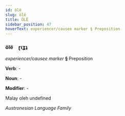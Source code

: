 ```yaml
---
id: ölë
slug: ölë
title: ÖLË
sidebar_position: 47
hoverText: experiencer/causee marker § Preposition
---
```


### ölë&emsp;<span kind="abugida">ɽıʓʇ</span>

*experiencer/causee marker* **§** Preposition

**Verb**: -

**Noun**: -

**Modifier**: -

Malay oleh undefined

*Austronesian Language Family*